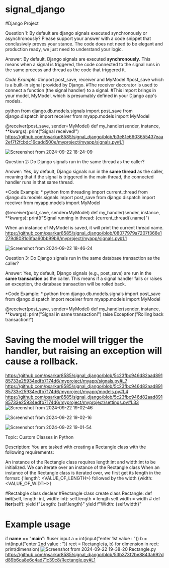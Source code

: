 # signal_django
#Django Project

Question 1: By default are django signals executed synchronously or asynchronously? Please support your answer with a code snippet that conclusively proves your stance. The code does not need to be elegant and production ready, we just need to understand your logic.


Answer: By default, Django signals are executed **synchronously**. This means when a signal is triggered, the code connected to the signal runs in the same process and thread as the code that triggered it.

*Code Example:*
#import post_save, receiver and MyModel
#post_save which is a built-in signal provided by Django.
#The receiver decorator is used to connect a function (the signal handler) to a signal.
#This import brings in your model, MyModel, which is presumably defined in your Django app's models.


python
from django.db.models.signals import post_save
from django.dispatch import receiver
from myapp.models import MyModel

@receiver(post_save, sender=MyModel)
def my_handler(sender, instance, **kwargs):
    print("Signal received!")
https://github.com/psarkar8585/signal_django/blob/b3e81e6603655437eaa2ef7f2fcbdc16cadd500e/myproject/myapp/signals.py#L1

![Screenshot from 2024-09-22 18-24-09](https://github.com/user-attachments/assets/3aecddee-f4f9-406a-b67a-0b01d817f8ad)




Question 2: Do Django signals run in the same thread as the caller?


Answer: Yes, by default, Django signals run in the **same thread** as the caller, meaning that if the signal is triggered in the main thread, the connected handler runs in that same thread.


*Code Example: *
python
from threading import current_thread
from django.db.models.signals import post_save
from django.dispatch import receiver
from myapp.models import MyModel

@receiver(post_save, sender=MyModel)
def my_handler(sender, instance, **kwargs):
    print(f"Signal running in thread: {current_thread().name}")

When an instance of MyModel is saved, it will print the current thread name.
https://github.com/psarkar8585/signal_django/blob/08077979a7207f368e1279d8081c6faa60bb99b9/myproject/myapp/signals.py#L1



![Screenshot from 2024-09-22 18-46-24](https://github.com/user-attachments/assets/34b20234-7ed2-45ef-b74e-f7fb246ab33b)





Question 3: Do Django signals run in the same database transaction as the caller?


Answer: Yes, by default, Django signals (e.g., post_save) are run in the **same transaction** as the caller. This means if a signal handler fails or raises an exception, the database transaction will be rolled back.


*Code Example: *
python
from django.db.models.signals import post_save
from django.dispatch import receiver
from myapp.models import MyModel

@receiver(post_save, sender=MyModel)
def my_handler(sender, instance, **kwargs):
    print("Signal in same transaction!")
    raise Exception("Rolling back transaction!")

# Saving the model will trigger the handler, but raising an exception will cause a rollback.

https://github.com/psarkar8585/signal_django/blob/5c23fbc946d82aad89185733e25934edfb7174d6/myproject/myapp/signals.py#L7
https://github.com/psarkar8585/signal_django/blob/5c23fbc946d82aad89185733e25934edfb7174d6/myproject/myapp/models.py#L4
https://github.com/psarkar8585/signal_django/blob/5c23fbc946d82aad89185733e25934edfb7174d6/myproject/myproject/settings.py#L33
![Screenshot from 2024-09-22 19-02-46](https://github.com/user-attachments/assets/32726d7f-2426-4c73-b2e9-64a3380da883)

![Screenshot from 2024-09-22 19-02-16](https://github.com/user-attachments/assets/8cb51da4-a1ba-47d4-8df9-f578c56bf481)

![Screenshot from 2024-09-22 19-01-54](https://github.com/user-attachments/assets/196342d4-7a42-4a61-90fe-d9bff232a2f3)





Topic: Custom Classes in Python

Description: You are tasked with creating a Rectangle class with the following requirements:

An instance of the Rectangle class requires length:int and width:int to be initialized.
We can iterate over an instance of the Rectangle class 
When an instance of the Rectangle class is iterated over, we first get its length in the format: {'length': <VALUE_OF_LENGTH>} followed by the width {width: <VALUE_OF_WIDTH>}


#Rectabgle class declear
#Rectangle class create
class Rectangle:
    def __init__(self, length: int, width: int):
        self.length = length
        self.width = width
    #
    def __iter__(self):
        yield f"Length: {self.length}"
        yield f"Width: {self.width}"

# Example usage
if __name__ == "__main__":
    #user input 
    a = int(input("enter 1st value : "))
    b = int(input("enter 2nd value : "))
    rect = Rectangle(a, b)
    for dimension in rect:
        print(dimension)
![Screenshot from 2024-09-22 19-38-20](https://github.com/user-attachments/assets/8983ab6a-b3b6-4f65-a4a0-a2740fd7f715)
Rectangle.py
https://github.com/psarkar8585/signal_django/blob/53b373f2be8843a692dd89b6ca8e6c4ad71c39c8/Rectangle.py#L1

